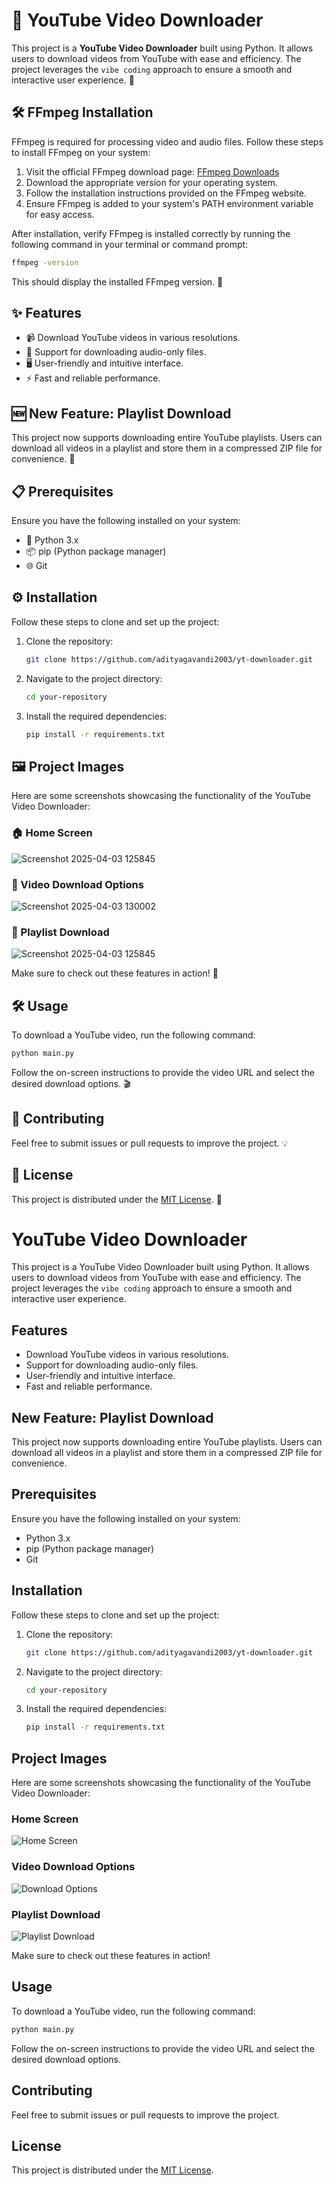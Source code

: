 # 🎥 YouTube Video Downloader

This project is a **YouTube Video Downloader** built using Python. It allows users to download videos from YouTube with ease and efficiency. The project leverages the `vibe coding` approach to ensure a smooth and interactive user experience. 🚀

## 🛠️ FFmpeg Installation

FFmpeg is required for processing video and audio files. Follow these steps to install FFmpeg on your system:

1. Visit the official FFmpeg download page: [FFmpeg Downloads](https://ffmpeg.org/download.html)
2. Download the appropriate version for your operating system.
3. Follow the installation instructions provided on the FFmpeg website.
4. Ensure FFmpeg is added to your system's PATH environment variable for easy access.

After installation, verify FFmpeg is installed correctly by running the following command in your terminal or command prompt:
```bash
ffmpeg -version
```
This should display the installed FFmpeg version. 🎉

## ✨ Features

- 📹 Download YouTube videos in various resolutions.
- 🎵 Support for downloading audio-only files.
- 🖥️ User-friendly and intuitive interface.
- ⚡ Fast and reliable performance.

## 🆕 New Feature: Playlist Download

This project now supports downloading entire YouTube playlists. Users can download all videos in a playlist and store them in a compressed ZIP file for convenience. 📂

## 📋 Prerequisites

Ensure you have the following installed on your system:

- 🐍 Python 3.x
- 📦 pip (Python package manager)
- 🌐 Git

## ⚙️ Installation

Follow these steps to clone and set up the project:

1. Clone the repository:  
    ```bash
    git clone https://github.com/adityagavandi2003/yt-downloader.git
    ```
2. Navigate to the project directory:  
    ```bash
    cd your-repository
    ```
3. Install the required dependencies:  
    ```bash
    pip install -r requirements.txt
    ```

## 🖼️ Project Images

Here are some screenshots showcasing the functionality of the YouTube Video Downloader:

### 🏠 Home Screen  
![Screenshot 2025-04-03 125845](https://github.com/user-attachments/assets/4e08126b-8343-40b4-9945-8f94406e8e9c)

### 🎯 Video Download Options  
![Screenshot 2025-04-03 130002](https://github.com/user-attachments/assets/71b31887-b72c-4713-9b63-4133ea9427ec)

### 📜 Playlist Download  
![Screenshot 2025-04-03 125845](https://github.com/user-attachments/assets/514972c1-ef68-4cec-af4a-21076930e61a)

Make sure to check out these features in action! 🎉

## 🛠️ Usage

To download a YouTube video, run the following command:  
```bash
python main.py
```
Follow the on-screen instructions to provide the video URL and select the desired download options. 🎬

## 🤝 Contributing

Feel free to submit issues or pull requests to improve the project. 💡

## 📜 License

This project is distributed under the [MIT License](LICENSE). 📄
# YouTube Video Downloader

This project is a YouTube Video Downloader built using Python. It allows users to download videos from YouTube with ease and efficiency. The project leverages the `vibe coding` approach to ensure a smooth and interactive user experience.

## Features

- Download YouTube videos in various resolutions.
- Support for downloading audio-only files.
- User-friendly and intuitive interface.
- Fast and reliable performance.

## New Feature: Playlist Download

This project now supports downloading entire YouTube playlists. Users can download all videos in a playlist and store them in a compressed ZIP file for convenience.

## Prerequisites

Ensure you have the following installed on your system:

- Python 3.x
- pip (Python package manager)
- Git

## Installation

Follow these steps to clone and set up the project:

1. Clone the repository:
    ```bash
    git clone https://github.com/adityagavandi2003/yt-downloader.git
    ```
2. Navigate to the project directory:
    ```bash
    cd your-repository
    ```
3. Install the required dependencies:
    ```bash
    pip install -r requirements.txt
    ```
## Project Images

Here are some screenshots showcasing the functionality of the YouTube Video Downloader:

### Home Screen
![Home Screen](images/home_screen.png)

### Video Download Options
![Download Options](images/download_options.png)

### Playlist Download
![Playlist Download](images/playlist_download.png)

Make sure to check out these features in action!

## Usage

To download a YouTube video, run the following command:
```bash
python main.py
```
Follow the on-screen instructions to provide the video URL and select the desired download options.

## Contributing

Feel free to submit issues or pull requests to improve the project.

## License

This project is distributed under the [MIT License](LICENSE).

